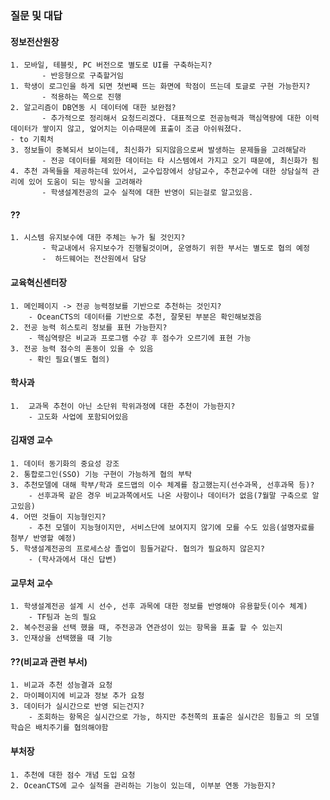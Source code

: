 ### 질문 및 대답
#### 정보전산원장
	1. 모바일, 테블릿, PC 버전으로 별도로 UI를 구축하는지?
		   - 반응형으로 구축할거임
	1. 학생이 로그인을 하게 되면 첫번째 뜨는 화면에 학점이 뜨는데 토글로 구현 가능한지?
		   - 적용하는 쪽으로 진행
	2. 알고리즘이 DB연동 시 데이터에 대한 보완점?
		   - 추가적으로 정리해서 요청드리겠다. 대표적으로 전공능력과 핵심역량에 대한 이력데이터가 쌓이지 않고, 엎어치는 이슈때문에 표출이 조금 아쉬워졌다.
	- to 기획처
	3. 정보들이 중복되서 보이는데, 최신화가 되지않음으로써 발생하는 문제들을 고려해달라
		   - 전공 데이터를 제외한 데이터는 타 시스템에서 가지고 오기 때문에, 최신화가 됨
	4. 추천 과목들을 제공하는데 있어서, 교수입장에서 상담교수, 추천교수에 대한 상담실적 관리에 있어 도움이 되는 방식을 고려해라
		   - 학생설계전공의 교수 실적에 대한 반영이 되는걸로 알고있음.
	
#### ??
	1. 시스템 유지보수에 대한 주체는 누가 될 것인지?
		   - 학교내에서 유지보수가 진행될것이며, 운영하기 위한 부서는 별도로 협의 예정
		   -  하드웨어는 전산원에서 담당
	     
#### 교육혁신센터장
	1. 메인페이지 -> 전공 능력정보를 기반으로 추천하는 것인지?
		- OceanCTS의 데이터를 기반으로 추천, 잘못된 부분은 확인해보겠음
	2. 전공 능력 히스토리 정보를 표현 가능한지?
		- 핵심역량은 비교과 프로그램 수강 후 점수가 오르기에 표현 가능
	3. 전공 능력 점수의 혼동이 있을 수 있음
		- 확인 필요(별도 협의)
		  
#### 학사과
	1.  교과목 추천이 아닌 소단위 학위과정에 대한 추천이 가능한지?
		- 고도화 사업에 포함되어있음
		  
#### 김재영 교수
	1. 데이터 동기화의 중요성 강조
	2. 통합로그인(SSO) 기능 구현이 가능하게 협의 부탁
	3. 추천모델에 대해 학부/학과 로드맵의 이수 체계를 참고했는지(선수과목, 선후과목 등)?
		- 선후과목 같은 경우 비교과쪽에서도 나온 사항이나 데이터가 없음(7월말 구축으로 알고있음)
	4. 어떤 것들이 지능형인지?
		- 추천 모델이 지능형이지만, 서비스단에 보여지지 않기에 모를 수도 있음(설명자료를 첨부/ 반영할 예정)
	5. 학생설계전공의 프로세스상 졸업이 힘들거같다. 협의가 필요하지 않은지?
		- (학사과에서 대신 답변)
		  
#### 교무처 교수
	1. 학생설계전공 설계 시 선수, 선후 과목에 대한 정보를 반영해야 유용할듯(이수 체계)
		- TF팀과 논의 필요
	2. 복수전공을 선택 했을 때, 주전공과 연관성이 있는 항목을 표출 할 수 있는지
	3. 인재상을 선택했을 때 기능

#### ??(비교과 관련 부서)
	1. 비교과 추천 성능결과 요청
	2. 마이페이지에 비교과 정보 추가 요청
	3. 데이터가 실시간으로 반영 되는건지?
		- 조회하는 항목은 실시간으로 가능, 하지만 추천쪽의 표출은 실시간은 힘들고 의 모델학습은 배치주기를 협의해야함

#### 부처장
	1. 추천에 대한 점수 개념 도입 요청
	2. OceanCTS에 교수 실적을 관리하는 기능이 있는데, 이부분 연동 가능한지?
